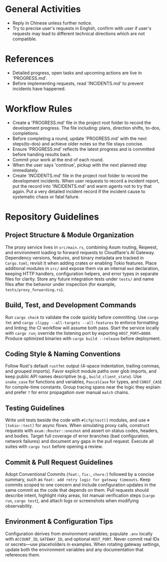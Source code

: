 # General Activities
- Reply in Chinese unless further notice.
- Try to precise user's requests in English, confirm with user if user's requests may lead to different technical directions which are not compatible.

# References
- Detailed progress, open tasks and upcoming actions are live in 'PROGRESS.md'.
- Before implementing requests, read 'INCIDENTS.md' to prevent incidents have happened.

# Workflow Rules
- Create a 'PROGRESS.md' file in the project root folder to record the development progress. The file including: plans, direction shifts, to-dos, completions.
- Before completing a round, update 'PROGRESS.md' with the next steps(to-dos) and achieve older notes so the file stays concise.
- Ensure 'PROGRESS.md' reflects the latest progress and is committed before handing results back.
- Commit your work at the end of each round.
- When the user says 'continue', pickup with the next planned step immediately.  
- Create 'INCIDENTS.md' file in the project root folder to record the development incidents. When user requests to record a incident report, put the record into 'INCIDENTS.md' and warm agents not to try that again. Put a very detailed incident record if the incident cause to systematic chaos or fatal failure.

# Repository Guidelines

## Project Structure & Module Organization
The proxy service lives in `src/main.rs`, combining Axum routing, Reqwest, and environment loading to forward requests to Cloudflare's AI Gateway. Dependency versions, features, and binary metadata are tracked in `Cargo.toml`; revisit it when adding crates or enabling Tokio features. Place additional modules in `src/` and expose them via an internal `mod` declaration, keeping HTTP handlers, configuration helpers, and error types in separate files for clarity. Store any future integration tests under `tests/` and name files after the behavior under inspection (for example, `tests/proxy_forwarding.rs`).

## Build, Test, and Development Commands
Run `cargo check` to validate the code quickly before committing. Use `cargo fmt` and `cargo clippy --all-targets --all-features` to enforce formatting and linting; the CI workflow will assume both pass. Start the service locally with `cargo run`; override the listening port by exporting `HOST_PORT=8080`. Produce optimized binaries with `cargo build --release` before deployment.

## Coding Style & Naming Conventions
Follow Rust's default `rustfmt` output (4-space indentation, trailing commas, and grouped imports). Favor explicit module paths over glob imports, and keep public API names descriptive (e.g., `build_client_state`). Use `snake_case` for functions and variables, `PascalCase` for types, and `CONST_CASE` for compile-time constants. Group tracing spans near the logic they explain and prefer `?` for error propagation over manual `match` chains.

## Testing Guidelines
Write unit tests beside the code with `#[cfg(test)]` modules, and use `#[tokio::test]` for async flows. When simulating proxy calls, construct requests with `axum::Router::oneshot` and assert on status codes, headers, and bodies. Target full coverage of error branches (bad configuration, network failures) and document any gaps in the pull request. Execute all suites with `cargo test` before opening a review.

## Commit & Pull Request Guidelines
Adopt Conventional Commits (`feat:`, `fix:`, `chore:`) followed by a concise summary, such as `feat: add retry logic for gateway timeouts`. Keep commits scoped to one concern and include configuration updates in the same commit as the code that depends on them. Pull requests should describe intent, highlight risky areas, list manual verification steps (`cargo run`, `cargo test`), and attach logs or screenshots when modifying observability.

## Environment & Configuration Tips
Configuration derives from environment variables; populate `.env` locally with `ACCOUNT_ID`, `GATEWAY_ID`, and optional `HOST_PORT`. Never commit real IDs or secrets—use placeholders in examples. When rotating gateway settings, update both the environment variables and any documentation that references them.
